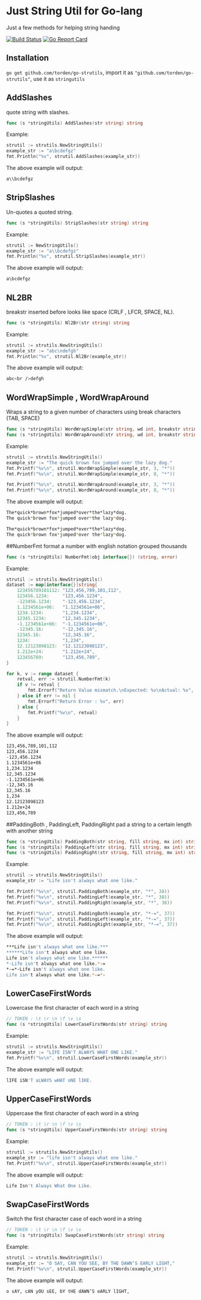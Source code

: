 # Just String Util for Go-lang

Just a few methods for helping string handing

[![Build Status](https://travis-ci.org/torden/go-strutil.svg?branch=master)](https://travis-ci.org/torden/go-strutil)
[![Go Report Card](https://goreportcard.com/badge/github.com/torden/go-strutil)](https://goreportcard.com/report/github.com/torden/go-strutil)

## Installation
`go get github.com/torden/go-strutils`, import it as `"github.com/torden/go-strutils"`, use it as `stringutils`


## AddSlashes
quote string with slashes.
```go
func (s *stringUtils) AddSlashes(str string) string
````

Example:
```go
strutil := strutils.NewStringUtils()
example_str := "a\bcdefgz"
fmt.Println("%v", strutil.AddSlashes(example_str))
```
The above example will output:
```bash
a\\bcdefgz
```

## StripSlashes
Un-quotes a quoted string.
```go
func (s *stringUtils) StripSlashes(str string) string
```

Example:
```go
strutil := NewStringUtils()
example_str := "a\\bcdefgz"
fmt.Println("%v", strutil.StripSlashes(example_str))
```
The above example will output:
```bash
a\bcdefgz
```

## NL2BR
breakstr inserted before looks like space (CRLF , LFCR, SPACE, NL).
```go
func (s *stringUtils) Nl2Br(str string) string
```

Example:
```go
strutil := strutils.NewStringUtils()
example_str := "abc\ndefgh"
fmt.Println("%v", strutil.Nl2Br(example_str))
```
The above example will output:
```bash
abc<br />defgh
```

## WordWrapSimple , WordWrapAround
Wraps a string to a given number of characters using break characters (TAB, SPACE)
```go
func (s *stringUtils) WordWrapSimple(str string, wd int, breakstr string) string
func (s *stringUtils) WordWrapAround(str string, wd int, breakstr string) string
```

Example:
```go
strutil := strutils.NewStringUtils()
example_str := "The quick brown fox jumped over the lazy dog."
fmt.Printf("%v\n", strutil.WordWrapSimple(example_str, 3, "*"))
fmt.Printf("%v\n", strutil.WordWrapSimple(example_str, 8, "*"))

fmt.Printf("%v\n", strutil.WordWrapAround(example_str, 3, "*"))
fmt.Printf("%v\n", strutil.WordWrapAround(example_str, 8, "*"))
```
The above example will output:
```bash
The*quick*brown*fox*jumped*over*the*lazy*dog.
The quick*brown fox*jumped over*the lazy*dog.

The*quick*brown*fox*jumped*over*the*lazy*dog.
The quick*brown fox*jumped*over the*lazy*dog.
```

##NumberFmt
format a number with english notation grouped thousands
```go
func (s *stringUtils) NumberFmt(obj interface{}) (string, error)
````

Example:
```go
strutil := strutils.NewStringUtils()
dataset := map[interface{}]string{
    123456789101112: "123,456,789,101,112",
    123456.1234:     "123,456.1234",
    -123456.1234:    "-123,456.1234",
    1.1234561e+06:   "1.1234561e+06",
    1234.1234:       "1,234.1234",
    12345.1234:      "12,345.1234",
    -1.1234561e+06:  "-1.1234561e+06",
    -12345.16:       "-12,345.16",
    12345.16:        "12,345.16",
    1234:            "1,234",
    12.12123098123:  "12.12123098123",
    1.212e+24:       "1.212e+24",
    123456789:       "123,456,789",
}

for k, v := range dataset {
    retval, err := strutil.NumberFmt(k)
    if v != retval {
        fmt.Errorf("Return Value mismatch.\nExpected: %v\nActual: %v", retval, v)
    } else if err != nil {
        fmt.Errorf("Return Error : %v", err)
    } else {
        fmt.Printf("%v\n", retval)
    }
}
```
The above example will output:
```bash
123,456,789,101,112
123,456.1234
-123,456.1234
1.1234561e+06
1,234.1234
12,345.1234
-1.1234561e+06
-12,345.16
12,345.16
1,234
12.12123098123
1.212e+24
123,456,789
```

##PaddingBoth , PaddingLeft, PaddingRight
pad a string to a certain length with another string
```go
func (s *stringUtils) PaddingBoth(str string, fill string, mx int) string
func (s *stringUtils) PaddingLeft(str string, fill string, mx int) string
func (s *stringUtils) PaddingRight(str string, fill string, mx int) string
```

Example:
```go
strutil := strutils.NewStringUtils()
example_str := "Life isn't always what one like."

fmt.Printf("%v\n", strutil.PaddingBoth(example_str, "*", 38))
fmt.Printf("%v\n", strutil.PaddingLeft(example_str, "*", 38))
fmt.Printf("%v\n", strutil.PaddingRight(example_str, "*", 38))

fmt.Printf("%v\n", strutil.PaddingBoth(example_str, "*-=", 37))
fmt.Printf("%v\n", strutil.PaddingLeft(example_str, "*-=", 37))
fmt.Printf("%v\n", strutil.PaddingRight(example_str, "*-=", 37))
```
The above example will output:
```bash
***Life isn't always what one like.***
******Life isn't always what one like.
Life isn't always what one like.******
*-Life isn't always what one like.*-=
*-=*-Life isn't always what one like.
Life isn't always what one like.*-=*-
```

## LowerCaseFirstWords
Lowercase the first character of each word in a string
```go
// TOKEN : \t \r \n \f \v \s
func (s *stringUtils) LowerCaseFirstWords(str string) string
```

Example:
```go
strutil := strutils.NewStringUtils()
example_str := "LIFE ISN'T ALWAYS WHAT ONE LIKE."
fmt.Printf("%v\n", strutil.LowerCaseFirstWords(example_str))
```
The above example will output:
```bash
lIFE iSN'T aLWAYS wHAT oNE lIKE.
```

## UpperCaseFirstWords
Uppercase the first character of each word in a string

```go
// TOKEN : \t \r \n \f \v \s
func (s *stringUtils) UpperCaseFirstWords(str string) string
```

Example:
```go
strutil := strutils.NewStringUtils()
example_str := "life isn't always what one like."
fmt.Printf("%v\n", strutil.UpperCaseFirstWords(example_str))
```
The above example will output:
```bash
Life Isn't Always What One Like.
```

## SwapCaseFirstWords
Switch the first character case of each word in a string

```go
// TOKEN : \t \r \n \f \v \s
func (s *stringUtils) SwapCaseFirstWords(str string) string
```

Example:
```go
strutil := strutils.NewStringUtils()
example_str := "O SAY, CAN YOU SEE, BY THE DAWN’S EARLY LIGHT,"
fmt.Printf("%v\n", strutil.UpperCaseFirstWords(example_str))
```
The above example will output:
```bash
o sAY, cAN yOU sEE, bY tHE dAWN’S eARLY lIGHT,
```







